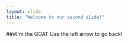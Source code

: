 ```yaml
---
layout: slide
title: "Welcome to our second slide!"
---
```

###I'm the GOAT
Use the left arrow to go back!
